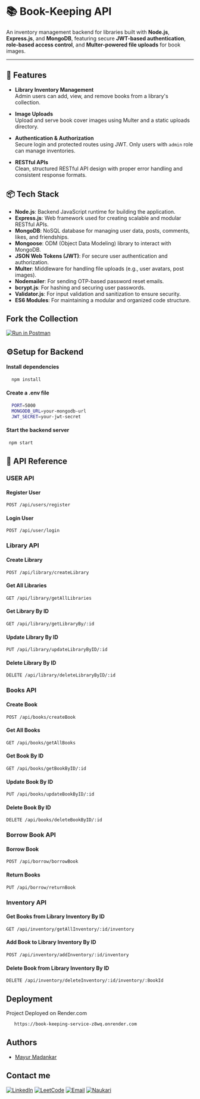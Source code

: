 # 📚 Book-Keeping API

An inventory management backend for libraries built with **Node.js**, **Express.js**, and **MongoDB**, featuring secure **JWT-based authentication**, **role-based access control**, and **Multer-powered file uploads** for book images.

---

## 🌟 Features

- **Library Inventory Management**  
  Admin users can add, view, and remove books from a library's collection.

- **Image Uploads**  
  Upload and serve book cover images using Multer and a static uploads directory.

- **Authentication & Authorization**  
  Secure login and protected routes using JWT. Only users with `admin` role can manage inventories.

- **RESTful APIs**  
  Clean, structured RESTful API design with proper error handling and consistent response formats.

## 📦 Tech Stack

- **Node.js**: Backend JavaScript runtime for building the application.
- **Express.js**: Web framework used for creating scalable and modular RESTful APIs.
- **MongoDB**: NoSQL database for managing user data, posts, comments, likes, and friendships.
- **Mongoose**: ODM (Object Data Modeling) library to interact with MongoDB.
- **JSON Web Tokens (JWT)**: For secure user authentication and authorization.
- **Multer**: Middleware for handling file uploads (e.g., user avatars, post images).
- **Nodemailer**: For sending OTP-based password reset emails.
- **bcrypt.js**: For hashing and securing user passwords.
- **Validator.js**: For input validation and sanitization to ensure security.
- **ES6 Modules**: For maintaining a modular and organized code structure.

## Fork the Collection

[![Run in Postman](https://run.pstmn.io/button.svg)](https://app.getpostman.com/run-collection/36661483-babb869d-ace9-4fa7-a5bd-1f141fb53414?action=collection%2Ffork&source=rip_markdown&collection-url=entityId%3D36661483-babb869d-ace9-4fa7-a5bd-1f141fb53414%26entityType%3Dcollection%26workspaceId%3D2266b7a1-5a3e-4d92-9c01-fd221829432f)

## ⚙️Setup for Backend

#### Install dependencies

```bash
  npm install
```

#### Create a .env file

```bash
  PORT=5000
  MONGODB_URL=your-mongodb-url
  JWT_SECRET=your-jwt-secret
```

#### Start the backend server

```bash
 npm start
```

## 📡 API Reference

### USER API

#### Register User

`POST /api/users/register`

#### Login User

`POST /api/user/login`

### Library API

#### Create Library

`POST /api/library/createLibrary`

#### Get All Libraries

`GET /api/library/getAllLibraries`

#### Get Library By ID

`GET /api/library/getLibraryBy/:id`

#### Update Library By ID

`PUT /api/library/updateLibraryByID/:id`

#### Delete Library By ID

`DELETE /api/library/deleteLibraryByID/:id`

### Books API

#### Create Book

`POST /api/books/createBook`

#### Get All Books

`GET /api/books/getAllBooks`

#### Get Book By ID

`GET /api/books/getBookByID/:id`

#### Update Book By ID

`PUT /api/books/updateBookByID/:id`

#### Delete Book By ID

`DELETE /api/books/deleteBookByID/:id`

### Borrow Book API

#### Borrow Book

`POST /api/borrow/borrowBook`

#### Return Books

`PUT /api/borrow/returnBook`

### Inventory API

#### Get Books from Library Inventory By ID

`GET /api/inventory/getAllInventory/:id/inventory`

#### Add Book to Library Inventory By ID

`POST /api/inventory/addInventory/:id/inventory`

#### Delete Book from Library Inventory By ID

`DELETE /api/inventory/deleteInventory/:id/inventory/:BookId`

## Deployment

Project Deployed on Render.com

```bash
   https://book-keeping-service-z8wq.onrender.com
```

## Authors

- [Mayur Madankar](https://github.com/mayurmadankar)

## Contact me

[![LinkedIn](https://img.shields.io/badge/LinkedIn-0077B5?style=for-the-badge&logo=linkedin&logoColor=white)](https://www.linkedin.com/in/mayur-madankar/) [![LeetCode](https://img.shields.io/badge/-LeetCode-FFA116?style=for-the-badge&logo=LeetCode&logoColor=black)](https://leetcode.com/u/mayurmadankar/) [![Email](https://img.shields.io/badge/Email-D14836?style=for-the-badge&logo=gmail&logoColor=white)](mailto:madankarmayur5@gmail.com)
[![Naukari](https://img.shields.io/badge/Naukri.com-0A66C2?style=for-the-badge&logo=Naukri.com&logoColor=white)](https://www.naukri.com/mnjuser/profile?id=&altresid)
